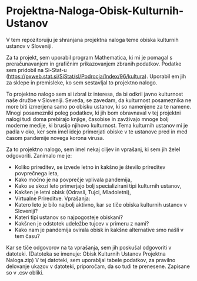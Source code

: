# Projektna-Naloga-Obisk-Kulturnih-Ustanov

V tem repozitoruiju je shranjana projektna naloga teme obiska kulturnih ustanov v Sloveniji.

Za ta projekt, sem uporabil program Mathematica, ki mi je pomagal s preračunavanjem in grafičnim prikazovanjem zbranih podatkov.
Podatke sem pridobil na Si-Stat-u (https://pxweb.stat.si/SiStat/sl/Podrocja/Index/96/kultura). Uporabil em jih za sklepe in premisleke, ko sem sestavljal to projektno nalogo.

To projektno nalogo sem si izbral iz interesa, da bi odkril javno kulturnost naše družbe v Sloveniji. Seveda, se zavedam, da kulturnost posameznika ne 
more biti izmerjena samo po obisku ustanov, ki so namenjene za te namene. Mnogi posamezniki poleg podatkov, ki jih bom obravnaval v tej projektni nalogi 
tudi doma prebirajo knjige, časobise in zavživajo mnoge bolj moderne medije, ki brusijo njihovo kulturnost. Tema kulturnih ustanov mi je padla v oko, ker 
sem imel idejo primerjati obiske v te ustanove pred in med časom pandemije novega korona virusa.

Za to projektno nalogo, sem imel nekaj ciljev in vprašanj, ki sem jih želel odgovoriti. Zanimalo me je:
- Koliko prireditev, se izvede letno in kakšno je število prireditev povprečnega leta,
- Kako močno je na povprečje vplivala pandemija,
- Kako se skozi leto primerjajo bolj specializirani tipi kulturnih ustanov,
- Kakšen je letni obisk (Odrasli, Tujci, Mladoletni),
- Virtualne Prireditve.
Vprašanja:
- Katero leto je bilo najbolj aktivno, kar se tiče obiska kulturnih ustanov v Sloveniji?
- Kateri tipi ustanov so najpogosteje obiskani?
- Kakšnen je odstotek udeležbe tujcev v primeru z nami?
- Kako nam je pandemija ovirala obisk in kakšne alternative smo našli v tem času?

Kar se tiče odgovorov na ta vprašanja, sem jih poskušal odgovoriti v datoteki.
(Datoteka se imenuje: Obisk Kulturnih Ustanov Projektna Naloga.zip)
V tej datoteki, sem uporabljal tabele podatkov, za pravilno delovanje ukazov v datoteki, priporočam, da so tudi te prenesene.
Zapisane so v .csv obliki.
